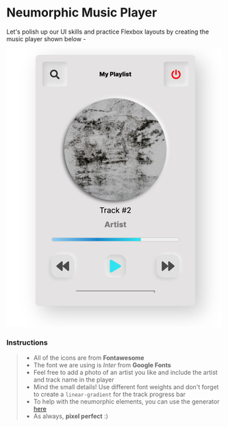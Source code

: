 # Neumorphic Music Player

Let's polish up our UI skills and practice Flexbox layouts by creating the music player shown below -

![reference image](reference-image.png)

### Instructions

> - All of the icons are from **Fontawesome**
> - The font we are using is _Inter_ from **Google Fonts**
> - Feel free to add a photo of an artist you like and include the artist and track name in the player
> - Mind the small details! Use different font weights and don't forget to create a `linear-gradient` for the track progress bar
> - To help with the neumorphic elements, you can use the generator [here](https://neumorphism.io/#e0e0e0)
> - As always, **pixel perfect** :)
